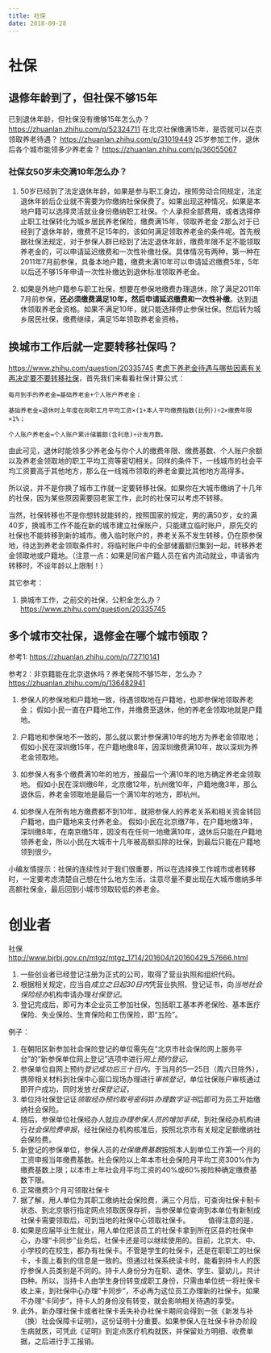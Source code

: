```yaml
---
title: 社保
date: 2018-09-28
---
```

# 社保
## 退修年龄到了，但社保不够15年
已到退休年龄，但社保没有缴够15年怎么办？
https://zhuanlan.zhihu.com/p/52324711
在北京社保缴满15年，是否就可以在京领取养老待遇？
https://zhuanlan.zhihu.com/p/31019449
25岁参加工作，退休后各个城市能领多少养老金？
https://zhuanlan.zhihu.com/p/36055067

### 社保女50岁未交满10年怎么办？
1. 50岁已经到了法定退休年龄，如果是参与职工身边，按照劳动合同规定，法定退休年龄后企业就不需要为你缴纳社保保费了。如果出现这种情况，如果是本地户籍可以选择灵活就业身份缴纳职工社保。个人承担全部费用，或者选择停止职工社保转化为城乡居民养老保险，缴费满15年，领取养老金
2那么对于已经到了退休年龄，缴费不足15年的，该如何满足领取养老金的条件呢。首先根据社保法规定，对于参保人群已经到了法定退休年龄，缴费年限不足不能领取养老金的，可以申请延迟缴费和一次性补缴社保。具体情况有两种，第一种在2011年7月前参保，具备本地户籍，缴费未满10年可以申请延迟缴费5年，5年以后还不够15年申请一次性补缴达到退休标准领取养老金。

2. 如果是外地户籍参与职工社保，想要在参保地缴费办理退休，除了满足2011年7月前参保，**还必须缴费满足10年，然后申请延迟缴费和一次性补缴**。达到退休领取养老金资格。如果不满足10年，就只能选择停止参保社保。然后转为城乡居民社保，缴费继续，满足15年领取养老金资格。

## 换城市工作后就一定要转移社保吗？
https://www.zhihu.com/question/20335745
[考虑下养老金待遇与哪些因素有关再决定要不要转移社保](https://post.smzdm.com/p/adwl5erp/)，首先我们来看看社保计算公式：

    每月到手的养老金=基础养老金+个人账户养老金；

    基础养老金=退休时上年度在岗职工月平均工资×(1+本人平均缴费指数(比例))÷2×缴费年限×1%；

    个人账户养老金=个人账户累计储蓄额(含利息)÷计发月数。

由此可见，退休时能领多少养老金与你个人的缴费年限、缴费基数、个人账户余额以及养老金领取地的职工平均工资等密切相关。同样的条件下，一线城市的社会平均工资要高于其他地方，那么在一线城市领取的养老金要比其他地方高得多。

所以说，并不是你换了城市工作就一定要转移社保。如果你在大城市缴纳了十几年的社保，因为某些原因需要回老家工作，此时的社保可以考虑不转移。

当然，社保转移也不是你想转就能转的，按照国家的规定，男的满50岁，女的满40岁，换城市工作不能在新的城市建立社保账户，只能建立临时账户，原先交的社保也不能转移到新的城市。缴入临时账户的，养老关系不发生转移，仍在原参保地，待达到养老金领取条件时，将临时账户中的全部储蓄额归集到一起，转移养老金领取地或户籍地。（注意一点：如果是同省户籍人员在省内流动就业，申请省内转移时，不设年龄以上限制！）

其它参考：
1. 换城市工作，之前交的社保，公积金怎么办？ https://www.zhihu.com/question/20335745

## 多个城市交社保，退修金在哪个城市领取？
参考1: https://zhuanlan.zhihu.com/p/72710141

参考2：非京籍能在北京退休吗？养老保险不够15年，怎么办？ https://zhuanlan.zhihu.com/p/136482941

1. 参保人的参保地和户籍地一致，待遇领取地在户籍地，也即参保地领取养老金；
假如小民一直在户籍地工作，并缴费至退休，他的养老金领取地就是户籍地。

2. 户籍地和参保地不一致的，那么就以累计参保满10年的地方为养老金领取地；
假如小民在深圳缴15年，在户籍地缴8年，因深圳缴费满10年，故以深圳为养老金领取地。

3. 如参保人有多个缴费满10年的地方，按最后一个满10年的地方确定养老金领取地。
假如小民在深圳缴6年，北京缴12年，杭州缴10年，户籍地缴3年，那么退休后，养老金领取地是最后一个满10年的地方，即杭州。

4. 如参保人在所有地方缴费都不到10年，就把参保人的养老关系和相关资金转回户籍地，由户籍地来支付养老金。
假如小民在北京缴7年，在户籍地缴3年，深圳缴8年，在南京缴5年，因没有在任何一地缴满10年，退休后只能在户籍地领养老金，所以小民在大城市十几年被高额扣除的社保，到最后只能在户籍地领到很少。

小编友情提示：社保的连续性对于我们很重要，所以在选择换工作城市或者转移时，一定要考虑清楚自己想在什么地方生活，注意尽量不要出现在大城市缴纳多年高额社保金，最后回到小城市领取较低的养老金。

# 创业者
社保 
http://www.bjrbj.gov.cn/mtgz/mtgz_1714/201604/t20160429_57666.html
1. 一些创业者已经登记注册为正式的公司，取得了营业执照和组织代码。
2. 根据相关规定，应当自*成立之日起30日内*凭营业执照、登记证书，向*当地社会保险经办*机构申请办理*社保登记*。
3. 登记完成后，即可为本企业员工参加社保，包括职工基本养老保险、基本医疗保险、失业保险、生育保险和工伤保险，即“五险”。

例子：
1. 在朝阳区新参加社会保险登记的单位需先在“北京市社会保险网上服务平台”的“新参保单位网上登记”选项中进行*网上预约登记*，
2. 参保单位自网上预约*登记成功后三十日内*，于当月的5—25日（周六日除外），携带相关材料到社保中心窗口现场办理进行*审核登记*，单位社保账户审核通过即开户成功，同时发放*社保登记证*，
3. 单位持社保登记证*领取经办预约取号密码*并*办理数字证书*后即可为员工开始缴纳社会保险。
4. 随后，参保单位社保经办人就应*办理参保人员的增加手续*，到社保经办机构进行*社会保险费申报*，经社保经办机构核准后，按照北京市有关规定足额缴纳社会保险费。
5. 新登记的参保单位，参保人员的*社保缴费基数*按照本人到单位工作第一个月的工资申报当年缴费基数。社会保险以上年本市社会保险月平均工资300%作为缴费基数上限；以本市上年社会月平均工资的40%或60%按险种确定缴费基数下限。
6. 正常缴费3个月可领取社保卡
7. 据了解，用人单位为其职工缴纳社会保险费，满三个月后，可查询社保卡制卡状态、到北京银行指定网点领取医保存折，当参保单位查询到本单位有新制成社保卡需要领取后，可到当地的社保中心领取社保卡。
　　
值得注意的是，
1. 如果是应届毕业生就业，用人单位把该员工的社保卡拿到所在区县的社保中心，办理“卡同步”业务后，社保卡还是可以继续使用的。目前，北京大、中、小学校的在校生，都办有社保卡。不管是学生的社保卡，还是在职职工的社保卡，卡面上看到的信息是一致的。但通过社保系统读卡时，能看到持卡人的医疗参保人员类别是不同的。持卡人身份分为在职、退休、学生、婴幼儿，共计四种。所以，当持卡人由学生身份转变成职工身份，只需由单位统一将社保卡收上来，到社保中心办理“卡同步”，不必再为这位员工办理新的社保卡。如果不办理“卡同步”，持卡人的身份没有转变，就会影响相关待遇的享受。
2. 此外，新办理社保卡或者社保卡丢失补办社保卡期间会得到一张《新发与补（换）社会保障卡证明》，这份证明十分重要。如果参保人在社保卡补办阶段生病就医，可凭此《证明》到定点医疗机构就医，并保留处方明细、收费单据，之后进行手工报销。
